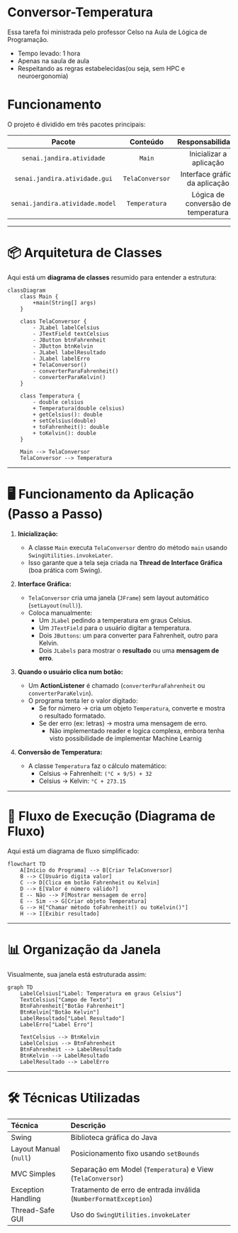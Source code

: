 # Conversor-Temperatura
Essa tarefa foi ministrada pelo professor Celso na Aula de Lógica de Programação.

- Tempo levado: 1 hora
- Apenas na saula de aula
- Respeitando as regras estabelecidas(ou seja, sem HPC e neuroergonomia)

# Funcionamento
O projeto é dividido em três pacotes principais:

| Pacote | Conteúdo | Responsabilidade |
|:------:|:--------:|:----------------:|
| `senai.jandira.atividade` | `Main` | Inicializar a aplicação |
| `senai.jandira.atividade.gui` | `TelaConversor` | Interface gráfica da aplicação |
| `senai.jandira.atividade.model` | `Temperatura` | Lógica de conversão de temperatura |

---

# 📦 Arquitetura de Classes

Aqui está um **diagrama de classes** resumido para entender a estrutura:

```mermaid
classDiagram
    class Main {
        +main(String[] args)
    }

    class TelaConversor {
        - JLabel labelCelsius
        - JTextField textCelsius
        - JButton btnFahrenheit
        - JButton btnKelvin
        - JLabel labelResultado
        - JLabel labelErro
        + TelaConversor()
        - converterParaFahrenheit()
        - converterParaKelvin()
    }

    class Temperatura {
        - double celsius
        + Temperatura(double celsius)
        + getCelsius(): double
        + setCelsius(double)
        + toFahrenheit(): double
        + toKelvin(): double
    }

    Main --> TelaConversor
    TelaConversor --> Temperatura

```

---

# 🖥️ Funcionamento da Aplicação (Passo a Passo)

1. **Inicialização:**
    - A classe `Main` executa `TelaConversor` dentro do método `main` usando `SwingUtilities.invokeLater`.
    - Isso garante que a tela seja criada na **Thread de Interface Gráfica** (boa prática com Swing).

2. **Interface Gráfica:**
    - `TelaConversor` cria uma janela (`JFrame`) sem layout automático (`setLayout(null)`).
    - Coloca manualmente:
        - Um `JLabel` pedindo a temperatura em graus Celsius.
        - Um `JTextField` para o usuário digitar a temperatura.
        - Dois `JButtons`: um para converter para Fahrenheit, outro para Kelvin.
        - Dois `JLabels` para mostrar o **resultado** ou uma **mensagem de erro**.

3. **Quando o usuário clica num botão:**
    - Um **ActionListener** é chamado (`converterParaFahrenheit` ou `converterParaKelvin`).
    - O programa tenta ler o valor digitado:
        - Se for número → cria um objeto `Temperatura`, converte e mostra o resultado formatado.
        - Se der erro (ex: letras) → mostra uma mensagem de erro.
            - Não implementado reader e logica complexa, embora tenha visto possibilidade de implementar Machine Learnig

4. **Conversão de Temperatura:**
    - A classe `Temperatura` faz o cálculo matemático:
        - Celsius → Fahrenheit: `(°C × 9/5) + 32`
        - Celsius → Kelvin: `°C + 273.15`

---

# 🔄 Fluxo de Execução (Diagrama de Fluxo)

Aqui está um diagrama de fluxo simplificado:

```mermaid
flowchart TD
    A[Início do Programa] --> B[Criar TelaConversor]
    B --> C[Usuário digita valor]
    C --> D[Clica em botão Fahrenheit ou Kelvin]
    D --> E[Valor é número válido?]
    E -- Não --> F[Mostrar mensagem de erro]
    E -- Sim --> G[Criar objeto Temperatura]
    G --> H["Chamar método toFahrenheit() ou toKelvin()"]
    H --> I[Exibir resultado]

```

---

# 📊 Organização da Janela

Visualmente, sua janela está estruturada assim:

```mermaid
graph TD
    LabelCelsius["Label: Temperatura em graus Celsius"]
    TextCelsius["Campo de Texto"]
    BtnFahrenheit["Botão Fahrenheit"]
    BtnKelvin["Botão Kelvin"]
    LabelResultado["Label Resultado"]
    LabelErro["Label Erro"]

    TextCelsius --> BtnKelvin
    LabelCelsius --> BtnFahrenheit
    BtnFahrenheit --> LabelResultado
    BtnKelvin --> LabelResultado
    LabelResultado --> LabelErro

```

---

# 🛠️ Técnicas Utilizadas

| Técnica | Descrição |
|:--------|:----------|
| Swing | Biblioteca gráfica do Java |
| Layout Manual (`null`) | Posicionamento fixo usando `setBounds` |
| MVC Simples | Separação em Model (`Temperatura`) e View (`TelaConversor`) |
| Exception Handling | Tratamento de erro de entrada inválida (`NumberFormatException`) |
| Thread-Safe GUI | Uso do `SwingUtilities.invokeLater` |
